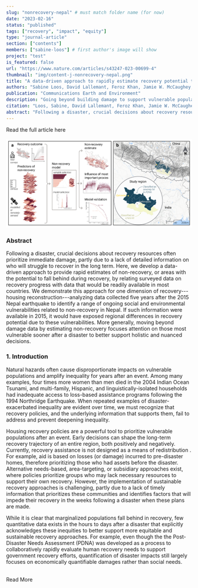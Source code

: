 ```yaml
---
slug: "nonrecovery-nepal" # must match folder name (for now)
date: "2023-02-16"
status: "published"
tags: ["recovery", "impact", "equity"]
type: "journal-article"
section: ["contents"]
members: ["sabine-loos"] # first author's image will show
project: "test"
is_featured: false
url: "https://www.nature.com/articles/s43247-023-00699-4"
thumbnail: "img/content-j-nonrecovery-nepal.png"
title: "A data-driven approach to rapidly estimate recovery potential to go beyond building damage after disasters"
authors: "Sabine Loos, David Lallemant, Feroz Khan, Jamie W. McCaughey, Robert Banick, Nama Budhathoki and Jack W. Baker "
publication: "Communications Earth and Environment"
description: "Going beyond building damage to support vulnerable populations' recovery needs after a disaster."
citation: "Loos, Sabine, David Lallemant, Feroz Khan, Jamie W. McCaughey, Robert Banick, Nama Budhathoki, and Jack W. Baker. “A Data-Driven Approach to Rapidly Estimate Recovery Potential to Go beyond Building Damage after Disasters.” Communications Earth and Environment 4, no. 1 (February 16, 2023): 1–12. https://doi.org/10.1038/s43247-023-00699-4."
abstract: "Following a disaster, crucial decisions about recovery resources often prioritize immediate damage, partly due to a lack of detailed information on who will struggle to recover in the long term. Here, we develop a data-driven approach to provide rapid estimates of non-recovery, or areas with the potential to fall behind during recovery, by relating surveyed data on recovery progress with data that would be readily available in most countries. We demonstrate this approach for one dimension of recovery—housing reconstruction—analyzing data collected five years after the 2015 Nepal earthquake to identify a range of ongoing social and environmental vulnerabilities related to non-recovery in Nepal. If such information were available in 2015, it would have exposed regional differences in recovery potential due to these vulnerabilities. More generally, moving beyond damage data by estimating non-recovery focuses attention on those most vulnerable sooner after a disaster to better support holistic and nuanced decisions."
---
```

<Link is-button doOpenInNewTab to="https://www.nature.com/articles/s43247-023-00699-4"> Read the full article here </Link>

<br/>
<br/>

<div class="hero-wrapper">
    <!-- Not totally sure why the public paths are failing the build rn. Todo. -->
    <img src="./fig2-model.png" :style="{maxWidth: '900px', margin: '0 auto'}"/>
</div>




### Abstract
Following a disaster, crucial decisions about recovery resources often prioritize immediate damage, partly due to a lack of detailed information on who will struggle to recover in the long term. Here, we develop a data-driven approach to provide rapid estimates of non-recovery, or areas with the potential to fall behind during recovery, by relating surveyed data on recovery progress with data that would be readily available in most countries. We demonstrate this approach for one dimension of recovery---housing reconstruction---analyzing data collected five years after the 2015 Nepal earthquake to identify a range of ongoing social and environmental vulnerabilities related to non-recovery in Nepal. If such information were available in 2015, it would have exposed regional differences in recovery potential due to these vulnerabilities. More generally, moving beyond damage data by estimating non-recovery focuses attention on those most vulnerable sooner after a disaster to better support holistic and nuanced decisions.

### 1. Introduction
Natural hazards often cause disproportionate impacts on vulnerable populations and amplify inequality for years after an event.
Among many examples, four times more women than men died in the 2004 Indian Ocean Tsunami, and multi-family, Hispanic, and linguistically-isolated households had inadequate access to loss-based assistance programs following the 1994 Northridge Earthquake.
When repeated examples of disaster-exacerbated inequality are evident over time, we must recognize that recovery policies, and the underlying information that supports them, fail to address and prevent deepening inequality.

Housing recovery policies are a powerful tool to prioritize vulnerable populations after an event.
Early decisions can shape the long-term recovery trajectory of an entire region, both positively and negatively. 
Currently, recovery assistance is not designed as a means of redistribution . 
For example, aid is based on losses (or damage) incurred to pre-disaster homes, therefore prioritizing those who had assets before the disaster.
Alternative needs-based, area-targeting,  or subsidiary approaches exist, where policies prioritize groups who may lack necessary resources  to support their own recovery.
However, the implementation of sustainable recovery approaches is challenging, partly due to a lack of timely information that prioritizes these communities and identifies factors that will impede their recovery in the weeks following a disaster when these plans are made.  

While it is clear that marginalized populations fall behind in recovery, few quantitative data exists in the hours to days after a disaster that explicitly acknowledges these inequities to better support more equitable and sustainable recovery approaches.
For example, even though the the Post-Disaster Needs Assessment (PDNA) was developed as a process to collaboratively rapidly evaluate human recovery needs to support government recovery efforts, quantification of disaster impacts still largely focuses on economically quantifiable damages rather than social needs.


<br/>

<Link is-button doOpenInNewTab to="https://www.nature.com/articles/s43247-023-00699-4"> Read More </Link>
